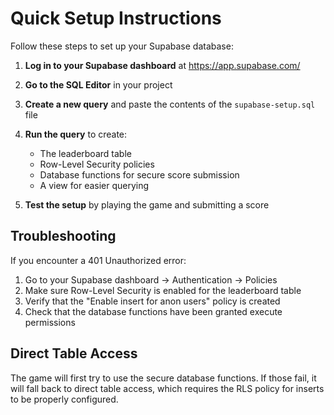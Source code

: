 # Quick Setup Instructions

Follow these steps to set up your Supabase database:

1. **Log in to your Supabase dashboard** at https://app.supabase.com/

2. **Go to the SQL Editor** in your project

3. **Create a new query** and paste the contents of the `supabase-setup.sql` file

4. **Run the query** to create:
   - The leaderboard table
   - Row-Level Security policies
   - Database functions for secure score submission
   - A view for easier querying

5. **Test the setup** by playing the game and submitting a score

## Troubleshooting

If you encounter a 401 Unauthorized error:

1. Go to your Supabase dashboard → Authentication → Policies
2. Make sure Row-Level Security is enabled for the leaderboard table
3. Verify that the "Enable insert for anon users" policy is created
4. Check that the database functions have been granted execute permissions

## Direct Table Access

The game will first try to use the secure database functions. If those fail, it will fall back to direct table access, which requires the RLS policy for inserts to be properly configured.
